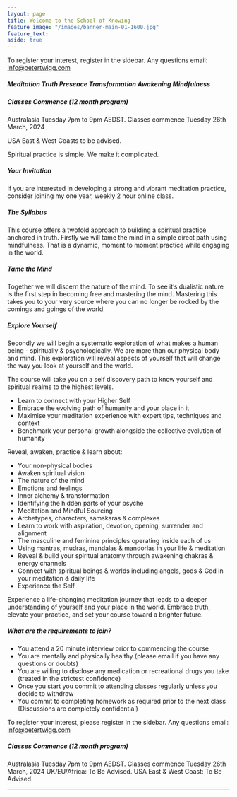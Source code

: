 ```yaml
---
layout: page
title: Welcome to the School of Knowing 
feature_image: "/images/banner-main-01-1600.jpg"
feature_text: 
aside: true 
---
```

To register your interest, register in the sidebar. Any questions email: [info@petertwigg.com](info@petertwigg.com) 

##### Meditation Truth Presence Transformation Awakening Mindfulness

##### Classes Commence (12 month program)
Australasia Tuesday 7pm to 9pm AEDST. Classes commence Tuesday 26th March, 2024 

USA East & West Coasts to be advised.

Spiritual practice is simple. We make it complicated. 

##### Your Invitation
If you are interested in developing a strong and vibrant meditation practice, consider joining my one year, weekly 2 hour online class.

##### The Syllabus
This course offers a twofold approach to building a spiritual practice anchored in truth. Firstly we will tame the mind in a simple direct path using mindfulness. That is a dynamic, moment to moment practice while engaging in the world. 

##### Tame the Mind
Together we will discern the nature of the mind. To see it’s dualistic nature is the first step in becoming free and mastering the mind. Mastering this takes you to your very source where you can no longer be rocked by the comings and goings of the world. 

##### Explore Yourself
Secondly we will begin a systematic exploration of what makes a human being - spiritually & psychologically. We are more than our physical body and mind. This exploration will reveal aspects of yourself that will change the way you look at yourself and the world. 

The course will take you on a self discovery path to know yourself and spiritual realms to the highest levels.
* Learn to connect with your Higher Self
* Embrace the evolving path of humanity and your place in it
* Maximise your meditation experience with expert tips, techniques and context
* Benchmark your personal growth alongside the collective evolution of humanity

Reveal, awaken, practice & learn about:
* Your non-physical bodies
* Awaken spiritual vision
* The nature of the mind
* Emotions and feelings
* Inner alchemy & transformation
* Identifying the hidden parts of your psyche
* Meditation and Mindful Sourcing
* Archetypes, characters, samskaras & complexes
* Learn to work with aspiration, devotion, opening, surrender and alignment
* The masculine and feminine principles operating inside each of us
* Using mantras, mudras, mandalas & mandorlas in your life & meditation
* Reveal & build your spiritual anatomy through awakening chakras & energy channels
* Connect with spiritual beings & worlds including angels, gods & God in your meditation & daily life
* Experience the Self

Experience a life-changing meditation journey that leads to a deeper understanding of yourself and your place in the world. Embrace truth, elevate your practice, and set your course toward a brighter future.

##### What are the requirements to join?
* You attend a 20 minute interview prior to commencing the course
* You are mentally and physically healthy (please email if you have any questions or doubts)
* You are willing to disclose any medication or recreational drugs you take (treated in the strictest confidence)
* Once you start you commit to attending classes regularly unless you decide to withdraw
* You commit to completing homework as required prior to the next class (Discussions are completely confidential)

To register your interest, please register in the sidebar. Any questions email: [info@petertwigg.com](info@petertwigg.com) 

##### Classes Commence (12 month program)
Australasia Tuesday 7pm to 9pm AEDST. Classes commence Tuesday 26th March, 2024 
UK/EU/Africa: To Be Advised.
USA East & West Coast: To Be Advised.


---

